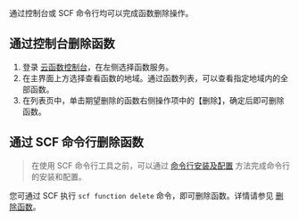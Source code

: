 通过控制台或 SCF 命令行均可以完成函数删除操作。

## 通过控制台删除函数

1. 登录 [云函数控制台](https://console.cloud.tencent.com/scf)，在左侧选择函数服务。
2. 在主界面上方选择查看函数的地域。通过函数列表，可以查看指定地域内的全部函数。
3. 在列表页中，单击期望删除的函数右侧操作项中的【删除】，确定后即可删除函数。


## 通过 SCF 命令行删除函数
>在使用 SCF 命令行工具之前，可以通过 [命令行安装及配置](https://cloud.tencent.com/document/product/583/33449) 方法完成命令行的安装和配置。
>
您可通过 SCF 执行 `scf function delete` 命令，即可删除函数。详情请参见 [删除函数](https://cloud.tencent.com/document/product/583/36851)。
